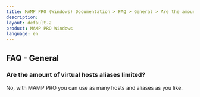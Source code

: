 ```yaml
---
title: MAMP PRO (Windows) Documentation > FAQ > General > Are the amount of virtual hosts aliases limited?
description:
layout: default-2
product: MAMP PRO Windows
language: en
---
```


## FAQ - General

### Are the amount of virtual hosts aliases limited?

No, with MAMP PRO you can use as many hosts and aliases as you like.